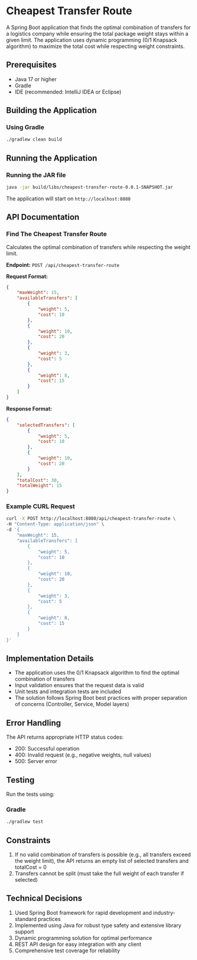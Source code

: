 # Cheapest Transfer Route

A Spring Boot application that finds the optimal combination of transfers for a logistics company while ensuring the total package weight stays within a given limit. The application uses dynamic programming (0/1 Knapsack algorithm) to maximize the total cost while respecting weight constraints.

## Prerequisites

- Java 17 or higher
- Gradle
- IDE (recommended: IntelliJ IDEA or Eclipse)

## Building the Application

### Using Gradle
```bash
./gradlew clean build
```

## Running the Application

### Running the JAR file
```bash
java -jar build/libs/cheapest-transfer-route-0.0.1-SNAPSHOT.jar
```

The application will start on `http://localhost:8080`

## API Documentation

### Find The Cheapest Transfer Route

Calculates the optimal combination of transfers while respecting the weight limit.

**Endpoint:** `POST /api/cheapest-transfer-route`

**Request Format:**
```json
{
    "maxWeight": 15,
    "availableTransfers": [
        {
            "weight": 5,
            "cost": 10
        },
        {
            "weight": 10,
            "cost": 20
        },
        {
            "weight": 3,
            "cost": 5
        },
        {
            "weight": 8,
            "cost": 15
        }
    ]
}
```

**Response Format:**
```json
{
    "selectedTransfers": [
        {
            "weight": 5,
            "cost": 10
        },
        {
            "weight": 10,
            "cost": 20
        }
    ],
    "totalCost": 30,
    "totalWeight": 15
}
```

### Example CURL Request
```bash
curl -X POST http://localhost:8080/api/cheapest-transfer-route \
-H "Content-Type: application/json" \
-d '{
    "maxWeight": 15,
    "availableTransfers": [
        {
            "weight": 5,
            "cost": 10
        },
        {
            "weight": 10,
            "cost": 20
        },
        {
            "weight": 3,
            "cost": 5
        },
        {
            "weight": 8,
            "cost": 15
        }
    ]
}'
```

## Implementation Details

- The application uses the 0/1 Knapsack algorithm to find the optimal combination of transfers
- Input validation ensures that the request data is valid
- Unit tests and integration tests are included
- The solution follows Spring Boot best practices with proper separation of concerns (Controller, Service, Model layers)

## Error Handling

The API returns appropriate HTTP status codes:
- 200: Successful operation
- 400: Invalid request (e.g., negative weights, null values)
- 500: Server error

## Testing

Run the tests using:

### Gradle
```bash
./gradlew test
```

## Constraints

1. If no valid combination of transfers is possible (e.g., all transfers exceed the weight limit), the API returns an empty list of selected transfers and totalCost = 0
2. Transfers cannot be split (must take the full weight of each transfer if selected)

## Technical Decisions

1. Used Spring Boot framework for rapid development and industry-standard practices
2. Implemented using Java for robust type safety and extensive library support
3. Dynamic programming solution for optimal performance
4. REST API design for easy integration with any client
5. Comprehensive test coverage for reliability
